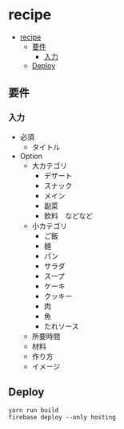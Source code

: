 # recipe

<!-- @import "[TOC]" {cmd="toc" depthFrom=1 depthTo=6 orderedList=false} -->

<!-- code_chunk_output -->

- [recipe](#recipe)
  - [要件](#要件)
    - [入力](#入力)
  - [Deploy](#deploy)

<!-- /code_chunk_output -->

## 要件

### 入力

- 必須
  - タイトル
- Option
  - 大カテゴリ
    - デザート
    - スナック
    - メイン
    - 副菜
    - 飲料　などなど
  - 小カテゴリ
    - ご飯
    - 麺
    - パン
    - サラダ
    - スープ
    - ケーキ
    - クッキー
    - 肉
    - 魚
    - たれソース
  - 所要時間
  - 材料
  - 作り方
  - イメージ

## Deploy

    yarn run build
    firebase deploy --only hosting
